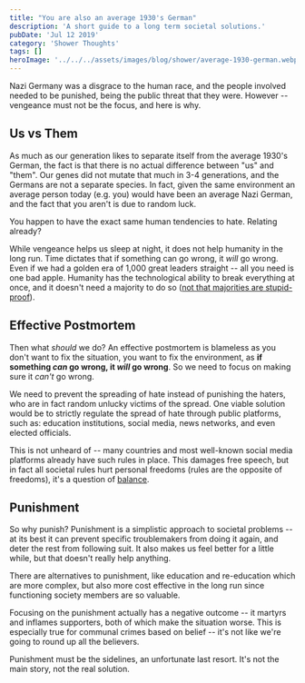```yaml
---
title: "You are also an average 1930's German"
description: 'A short guide to a long term societal solutions.'
pubDate: 'Jul 12 2019'
category: 'Shower Thoughts'
tags: []
heroImage: '../../../assets/images/blog/shower/average-1930-german.webp'
---
```


Nazi Germany was a disgrace to the human race, and the people involved needed to be punished, being the public threat that they were.
However -- vengeance must not be the focus, and here is why.

## Us vs Them

As much as our generation likes to separate itself from the average 1930's German, the fact is that there is no actual difference between "us" and "them".
Our genes did not mutate that much in 3-4 generations, and the Germans are not a separate species.
In fact, given the same environment an average person today (e.g. you) would have been an average Nazi German, and the fact that you aren't is due to random luck.

You happen to have the exact same human tendencies to hate. Relating already?

While vengeance helps us sleep at night, it does not help humanity in the long run.
Time dictates that if something can go wrong, it *will* go wrong.
Even if we had a golden era of 1,000 great leaders straight -- all you need is one bad apple.
Humanity has the technological ability to break everything at once, and it doesn't need a majority to do so ([not that majorities are stupid-proof](/blog/shower/reality-of-democracy)).

## Effective Postmortem

Then what *should* we do?
An effective postmortem is blameless as you don't want to fix the situation, you want to fix the environment, as **if something *can* go wrong, it *will* go wrong**.
So we need to focus on making sure it *can't* go wrong.

We need to prevent the spreading of hate instead of punishing the haters, who are in fact random unlucky victims of the spread.
One viable solution would be to strictly regulate the spread of hate through public platforms, such as: education institutions, social media, news networks, and even elected officials.

This is not unheard of -- many countries and most well-known social media platforms already have such rules in place.
This damages free speech, but in fact all societal rules hurt personal freedoms (rules are the opposite of freedoms), it's a question of [balance](/blog/shower/definition-of-ethics).

## Punishment

So why punish?
Punishment is a simplistic approach to societal problems -- at its best it can prevent specific troublemakers from doing it again, and deter the rest from following suit.
It also makes us feel better for a little while, but that doesn't really help anything.

There are alternatives to punishment, like education and re-education which are more complex, but also more cost effective in the long run since functioning society members are so valuable.

Focusing on the punishment actually has a negative outcome -- it martyrs and inflames supporters, both of which make the situation worse.
This is especially true for communal crimes based on belief -- it's not like we're going to round up all the believers.

Punishment must be the sidelines, an unfortunate last resort. It's not the main story, not the real solution.
